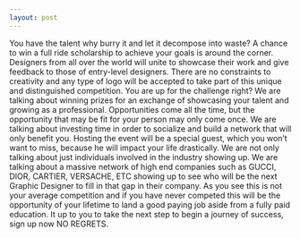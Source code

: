 ```yaml
---
layout: post
---
```

You have the talent why burry it and let it decompose into waste? A chance to win a full ride scholarship to achieve your goals is around the corner. Designers from all over the world will unite to showcase their work and give feedback to those of entry-level designers. There are no constraints to creativity and any type of logo will be accepted to take part of this unique and distinguished competition. You are up for the challenge right? We are talking about winning prizes for an exchange of showcasing your talent and growing as a professional. Opportunities come all the time, but the opportunity that may be fit for your person may only come once. We are talking about investing time in order to socialize and build a network that will only benefit you. Hosting the event will be a special guest, which you won’t want to miss, because he will impact your life drastically. We are not only talking about just individuals involved in the industry showing up. We are talking about a massive network of high end companies such as GUCCI, DIOR, CARTIER, VERSACHE, ETC showing up to see who will be the next Graphic Designer to fill in that gap in their company. As you see this is not your average competition and if you have never competed this will be the opportunity of your lifetime to land a good paying job aside from a fully paid education. It up to you to take the next step to begin a journey of success, sign up now NO REGRETS.
